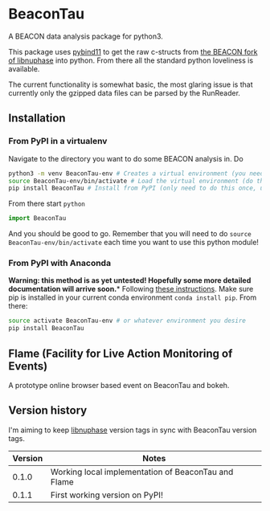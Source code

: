 # BeaconTau

A BEACON data analysis package for python3.

This package uses [pybind11](https://github.com/pybind/pybind11) to get the raw c-structs from [the BEACON fork of libnuphase](https://github.com/beaconTau/libnuphase) into python.
From there all the standard python loveliness is available.

The current functionality is somewhat basic, the most glaring issue is that currently only the gzipped data files can be parsed by the RunReader.

## Installation



### From PyPI in a virtualenv

Navigate to the directory you want to do some BEACON analysis in.
Do
```bash
python3 -m venv BeaconTau-env # Creates a virtual environment (you need only do this once)
source BeaconTau-env/bin/activate # Load the virtual environment (do this once per terminal session)
pip install BeaconTau # Install from PyPI (only need to do this once, unless upgrading)
```
From there start `python`

```python
import BeaconTau
```
And you should be good to go.
Remember that you will need to do `source BeaconTau-env/bin/activate` each time you want to use this python module!



### From PyPI with Anaconda
**Warning: this method is as yet untested! Hopefully some more detailed documentation will arrive soon.***
Following [these instructions](https://conda.io/docs/user-guide/tasks/manage-pkgs.html#installing-non-conda-packages).
Make sure pip is installed in your current conda environment `conda install pip`.
From there:

```bash
source activate BeaconTau-env # or whatever environment you desire
pip install BeaconTau
```



## Flame (Facility for Live Action Monitoring of Events)

A prototype online browser based event on BeaconTau and bokeh.

## Version history

I'm aiming to keep [libnuphase](https://github.com/beaconTau/libnuphase) version tags in sync with BeaconTau version tags.

| Version | Notes                                               |
|---------|-----------------------------------------------------|
| 0.1.0   | Working local implementation of BeaconTau and Flame |
| 0.1.1   | First working version on PyPI!                      |




